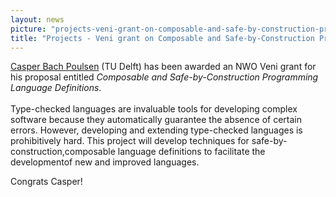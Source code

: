 ```yaml
---
layout: news
picture: "projects-veni-grant-on-composable-and-safe-by-construction-programming-language-definitions-for-casper-bach-poulsen.jpeg"
title: "Projects - Veni grant on Composable and Safe-by-Construction Programming Language Definitions for Casper Bach Poulsen"
---
```


<p><a href="http://casperbp.net">Casper Bach Poulsen</a>&nbsp;(TU Delft) has been awarded an NWO Veni grant for his proposal entitled&nbsp;<em>Composable and Safe-by-Construction Programming Language Definitions</em>.<br />
<br />
Type-checked languages are invaluable tools for developing complex software because they automatically guarantee the absence of certain errors. However, developing and extending type-checked languages is prohibitively hard. This project will develop techniques for safe-by-construction,composable language definitions to facilitate the developmentof new and improved languages.</p>

<p>Congrats Casper!</p>

		